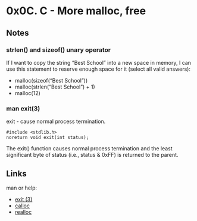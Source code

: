 # 0x0C. C - More malloc, free
## Notes
### strlen() and sizeof() unary operator
If I want to copy the string “Best School” into a new space in memory, I can use this statement to reserve enough space for it (select all valid answers):  

+ malloc(sizeof(“Best School”))
+ malloc(strlen(“Best School”) + 1)
+ malloc(12)
### man exit(3)
exit - cause normal process termination.  

	#include <stdlib.h>
	noreturn void exit(int status);

 The exit() function causes normal process termination and the least significant byte of status (i.e., status & 0xFF) is returned to the parent.  
## Links
man or help:

+ [exit (3)](https://man7.org/linux/man-pages/man3/exit.3.html)
+ [calloc](https://man7.org/linux/man-pages/man3/calloc.3p.html)
+ [realloc](https://linux.die.net/man/3/realloc)
